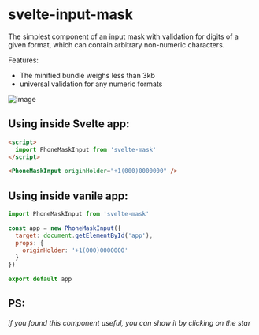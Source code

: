 # svelte-input-mask

The simplest component of an input mask with validation for digits of a given format, which can contain arbitrary non-numeric characters.

Features:
- The minified bundle weighs less than 3kb
- universal validation for any numeric formats

![image](https://user-images.githubusercontent.com/40761960/188269627-0d395369-31e7-4b46-81f3-802b5ef04c9c.png)

## Using inside Svelte app:

```html
<script>
  import PhoneMaskInput from 'svelte-mask'
</script>

<PhoneMaskInput originHolder="+1(000)0000000" />
```


## Using inside vanile app:

```js
import PhoneMaskInput from 'svelte-mask'

const app = new PhoneMaskInput({
  target: document.getElementById('app'),
  props: {
    originHolder: '+1(000)0000000'
  }  
})

export default app
```

## PS:

*if you found this component useful, you can show it by clicking on the star*
